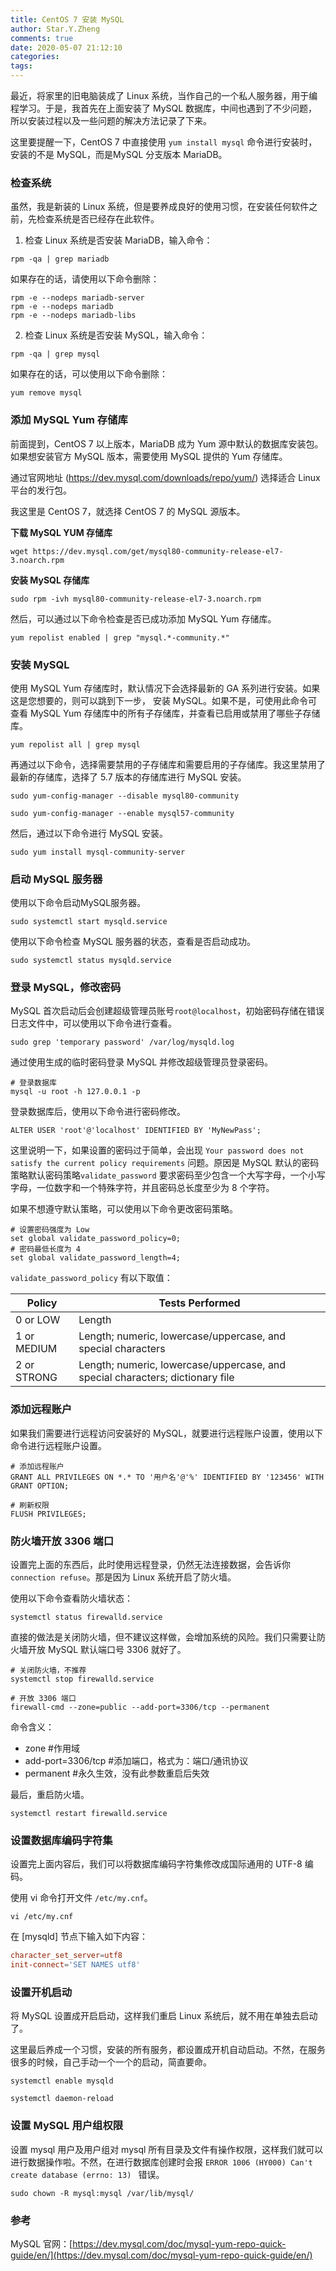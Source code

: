 ```yaml
---
title: CentOS 7 安装 MySQL
author: Star.Y.Zheng
comments: true
date: 2020-05-07 21:12:10
categories:
tags:
---
```


最近，将家里的旧电脑装成了 Linux 系统，当作自己的一个私人服务器，用于编程学习。于是，我首先在上面安装了 MySQL 数据库，中间也遇到了不少问题，所以安装过程以及一些问题的解决方法记录了下来。

<!-- more -->

这里要提醒一下，CentOS 7 中直接使用 `yum install mysql` 命令进行安装时，安装的不是 MySQL，而是MySQL 分支版本 MariaDB。

### 检查系统

虽然，我是新装的 Linux 系统，但是要养成良好的使用习惯，在安装任何软件之前，先检查系统是否已经存在此软件。

1. 检查 Linux 系统是否安装 MariaDB，输入命令：

```shell
rpm -qa | grep mariadb
```
如果存在的话，请使用以下命令删除：

```shell
rpm -e --nodeps mariadb-server
rpm -e --nodeps mariadb
rpm -e --nodeps mariadb-libs
```

2. 检查 Linux 系统是否安装 MySQL，输入命令：

```shell
rpm -qa | grep mysql
```

如果存在的话，可以使用以下命令删除：

```shell
yum remove mysql
```

### 添加 MySQL Yum 存储库

前面提到，CentOS 7 以上版本，MariaDB 成为 Yum 源中默认的数据库安装包。如果想安装官方 MySQL 版本，需要使用 MySQL 提供的 Yum 存储库。

通过官网地址 (https://dev.mysql.com/downloads/repo/yum/) 选择适合 Linux 平台的发行包。

我这里是 CentOS 7，就选择 CentOS 7 的 MySQL 源版本。

**下载 MySQL YUM 存储库**

```shell
wget https://dev.mysql.com/get/mysql80-community-release-el7-3.noarch.rpm
```

**安装 MySQL 存储库**

```shell
sudo rpm -ivh mysql80-community-release-el7-3.noarch.rpm
```

然后，可以通过以下命令检查是否已成功添加 MySQL Yum 存储库。

```shell
yum repolist enabled | grep "mysql.*-community.*"
```


### 安装 MySQL

使用 MySQL Yum 存储库时，默认情况下会选择最新的 GA 系列进行安装。如果这是您想要的，则可以跳到下一步， 安装 MySQL。如果不是，可使用此命令可查看 MySQL Yum 存储库中的所有子存储库，并查看已启用或禁用了哪些子存储库。

```shell
yum repolist all | grep mysql
```

再通过以下命令，选择需要禁用的子存储库和需要启用的子存储库。我这里禁用了最新的存储库，选择了 5.7 版本的存储库进行 MySQL 安装。

```shell
sudo yum-config-manager --disable mysql80-community

sudo yum-config-manager --enable mysql57-community
```
然后，通过以下命令进行 MySQL 安装。

```shell
sudo yum install mysql-community-server
```

### 启动 MySQL 服务器

使用以下命令启动MySQL服务器。

```shell
sudo systemctl start mysqld.service
```
使用以下命令检查 MySQL 服务器的状态，查看是否启动成功。

```shell
sudo systemctl status mysqld.service
```

### 登录 MySQL，修改密码

MySQL 首次启动后会创建超级管理员账号`root@localhost`，初始密码存储在错误日志文件中，可以使用以下命令进行查看。

```shell
sudo grep 'temporary password' /var/log/mysqld.log
```

通过使用生成的临时密码登录 MySQL 并修改超级管理员登录密码。

```shell
# 登录数据库
mysql -u root -h 127.0.0.1 -p
```
登录数据库后，使用以下命令进行密码修改。

```shell
ALTER USER 'root'@'localhost' IDENTIFIED BY 'MyNewPass';
```
这里说明一下，如果设置的密码过于简单，会出现 `Your password does not satisfy the current policy requirements` 问题。原因是 MySQL 默认的密码策略默认密码策略`validate_password` 要求密码至少包含一个大写字母，一个小写字母，一位数字和一个特殊字符，并且密码总长度至少为 8 个字符。

如果不想遵守默认策略，可以使用以下命令更改密码策略。

```shell
# 设置密码强度为 Low
set global validate_password_policy=0;
# 密码最低长度为 4
set global validate_password_length=4;
```

`validate_password_policy` 有以下取值：

| Policy |Tests Performed|
| --- | --- |
|0 or LOW |	Length
|1 or MEDIUM	|Length; numeric, lowercase/uppercase, and special characters|
|2 or STRONG|Length; numeric, lowercase/uppercase, and special characters; dictionary file|

### 添加远程账户

如果我们需要进行远程访问安装好的 MySQL，就要进行远程账户设置，使用以下命令进行远程账户设置。

```shell
# 添加远程账户
GRANT ALL PRIVILEGES ON *.* TO '用户名'@'%' IDENTIFIED BY '123456' WITH GRANT OPTION;

# 刷新权限
FLUSH PRIVILEGES; 
```

### 防火墙开放 3306 端口

设置完上面的东西后，此时使用远程登录，仍然无法连接数据，会告诉你 `connection refuse`。那是因为 Linux 系统开启了防火墙。

使用以下命令查看防火墙状态：

```shell
systemctl status firewalld.service
```

直接的做法是关闭防火墙，但不建议这样做，会增加系统的风险。我们只需要让防火墙开放 MySQL 默认端口号 3306 就好了。

```shell
# 关闭防火墙，不推荐
systemctl stop firewalld.service

# 开放 3306 端口
firewall-cmd --zone=public --add-port=3306/tcp --permanent
```

命令含义：
- zone #作用域
- add-port=3306/tcp #添加端口，格式为：端口/通讯协议
- permanent #永久生效，没有此参数重启后失效

最后，重启防火墙。

```shell
systemctl restart firewalld.service
```

### 设置数据库编码字符集

设置完上面内容后，我们可以将数据库编码字符集修改成国际通用的 UTF-8 编码。

使用 vi 命令打开文件 `/etc/my.cnf`。

```shell
vi /etc/my.cnf
```
在 [mysqld] 节点下输入如下内容：

```cnf
character_set_server=utf8
init-connect='SET NAMES utf8'
```

### 设置开机启动

将 MySQL 设置成开启启动，这样我们重启 Linux 系统后，就不用在单独去启动了。

这里最后养成一个习惯，安装的所有服务，都设置成开机自动启动。不然，在服务很多的时候，自己手动一个一个的启动，简直要命。

```shell
systemctl enable mysqld

systemctl daemon-reload
```

### 设置 MySQL 用户组权限
设置 mysql 用户及用户组对 mysql 所有目录及文件有操作权限，这样我们就可以进行数据操作啦。不然，在进行数据库创建时会报 `ERROR 1006 (HY000) Can't create database (errno: 13) ` 错误。

```shell
sudo chown -R mysql:mysql /var/lib/mysql/
```

### 参考

MySQL 官网：[https://dev.mysql.com/doc/mysql-yum-repo-quick-guide/en/](https://dev.mysql.com/doc/mysql-yum-repo-quick-guide/en/)
